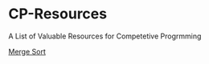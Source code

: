 # CP-Resources
A List of Valuable Resources for Competetive Progrmming

[Merge Sort](https://www.programiz.com/dsa/heap-sort)
